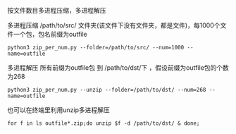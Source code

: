按文件数目多进程压缩，多进程解压 

多进程压缩 /path/to/src/ 文件夹(该文件下没有文件夹，都是文件)，每1000个文件一个包，包名前缀为outfile
```shell
python3 zip_per_num.py --folder=/path/to/src/ --num=1000 --name=outfile
```

多进程解压 所有前缀为outfile包 到 /path/to/dst/下 ，假设前缀为outfile包的个数为268
```shell
python3 zip_per_num.py --unzip --folder=/path/to/dst/ --num=268 --name=outfile
```
也可以在终端里利用unzip多进程解压
```shell
for f in ls outfile*.zip;do unzip $f -d /path/to/dst/ & done;
```